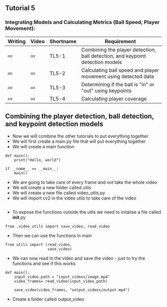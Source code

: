 ## Tutorial 5
### Integrating Models and Calculating Metrics (Ball Speed, Player Movement):
| Writing | Video | Shortname | Requirement |
|---|---|---|---|
| 💤 | 💤 | TL5-1 | Combining the player detection, ball detection, and keypoint detection models |
| 💤 | 💤 | TL5-2 | Calculating ball speed and player movement using detected data |
| 💤 | 💤 | TL5-3 | Determining if the ball is "in" or "out" using keypoints |
| 💤 | 💤 | TL5-4 | Calculating player coverage  |

## Combining the player detection, ball detection, and keypoint detection models 
- Now we will combine the other tutorials to put everything together
- We will first create a main.py file that will put everything together
- We will create a main function
```
def main():
    print("Hello, world")

if __name__ == __main__:
    main()
```
- We are going to take care of every frame and not take the whole video
- We will create a new folder called utils
- We will create a new file called video_utils.py
- We will import cv2 in the video utils to take care of the video
```
```
- To expose the functions outside the utils we need to initalise a file called __init__.py
```
from .video_utils import save_video, read_video
```
- Then we can use the functions in main
```
from utils import (read_video,
                   save_video)
``` 
- We can now read in the video and save the video - just to try the functions and see if this works
```
def main():
    input_video_path = "input_videos/image.mp4"
    video_frames= read_video(input_video_path)

    save_video(video_frames, "output_videos/output.mp4")
```
- Create a folder called output_video
